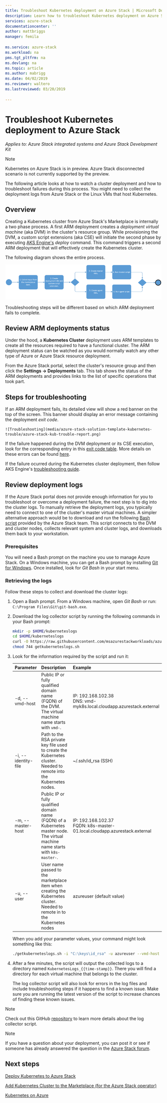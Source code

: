 ```yaml
---
title: Troubleshoot Kubernetes deployment on Azure Stack | Microsoft Docs
description: Learn how to troubleshoot Kubernetes deployment on Azure Stack.
services: azure-stack
documentationcenter: ''
author: mattbriggs
manager: femila

ms.service: azure-stack
ms.workload: na
pms.tgt_pltfrm: na
ms.devlang: na
ms.topic: article
ms.author: mabrigg
ms.date: 04/02/2019
ms.reviewer: waltero
ms.lastreviewed: 03/20/2019

---
```


# Troubleshoot Kubernetes deployment to Azure Stack

*Applies to: Azure Stack integrated systems and Azure Stack Development Kit*

> [!Note]  
> Kubernetes on Azure Stack is in preview. Azure Stack disconnected scenario is not currently supported by the preview.

The following article looks at how to watch a cluster deployment and how to troubleshoot failures during this process. You might need to collect the deployment logs from Azure Stack or the Linux VMs that host Kubernetes.

## Overview

Creating a Kubernetes cluster from Azure Stack's Marketplace is internally a two phase process. A first ARM deployment creates a _deployment virtual machine_ (aka DVM) in the cluster's resource group. While provisioning the DVM, a custom script extensions (aka CSE) will initiate the second phase by executing [AKS Engine's](https://github.com/Azure/aks-engine) _deploy_ command. This command triggers a second ARM deployment that will effectively create the Kubernetes cluster.

The following diagram shows the entire process.

![Deploy Kubernetes process](media/azure-stack-solution-template-kubernetes-trouble/002-Kubernetes-Deploy-Flow.png)

Troubleshooting steps will be different based on which ARM deployment fails to complete.

## Review ARM deployments status

Under the hood, a **Kubernetes Cluster** deployment uses ARM templates to create all the resources required to have a functional cluster. The ARM deployment status can be watched as you would normally watch any other type of Azure or Azure Stack resource deployment.

From the Azure Stack portal, select the cluster's resource group and then click the **Settings -> Deployments** tab. This tab shows the status of the ARM deployments and provides links to the list of specific operations that took part.

## Steps for troubleshooting

If an ARM deployment fails, its detailed view will show a red banner on the top of the screen. This banner should display an error message containing the deployment _exit code_. 

    ![Troubleshooting](media/azure-stack-solution-template-kubernetes-trouble/azure-stack-kub-trouble-report.png)

If the failure happened during the DVM deployment or its CSE execution, look for the corresponding entry in this [exit code table](https://github.com/msazurestackworkloads/azurestack-gallery/blob/master/kubernetes/template/DeploymentTemplates/script.sh#L3). More details on these errors can be found [here]().

If the failure ocurred during the Kubernetes cluster deployment, then follow AKS Engine's [troubleshooting guide](https://github.com/Azure/aks-engine/blob/master/docs/howto/troubleshooting.md). 

## Review deployment logs

If the Azure Stack portal does not provide enough information for you to troubleshoot or overcome a deployment failure, the next step is to dig into the cluster logs. To manually retrieve the deployment logs, you typically need to connect to one of the cluster's master virtual machines. A simpler alternative approach would be to download and run the following [Bash script](https://aka.ms/AzsK8sLogCollectorScript) provided by the Azure Stack team. This script connects to the DVM and cluster nodes, collects relevant system and cluster logs, and downloads them back to your workstation.

### Prerequisites

You will need a Bash prompt on the machine you use to manage Azure Stack. On a Windows machine, you can get a Bash prompt by installing [Git for Windows](https://git-scm.com/downloads). Once installed, look for _Git Bash_ in your start menu.

### Retrieving the logs

Follow these steps to collect and download the cluster logs:

1. Open a Bash prompt. From a Windows machine, open _Git Bash_ or run: `C:\Program Files\Git\git-bash.exe`.

2. Download the log collector script by running the following commands in your Bash prompt:

    ```Bash  
    mkdir -p $HOME/kuberneteslogs
    cd $HOME/kuberneteslogs
    curl -O https://raw.githubusercontent.com/msazurestackworkloads/azurestack-gallery/master/diagnosis/getkuberneteslogs.sh
    chmod 744 getkuberneteslogs.sh
    ```

3. Look for the information required by the script and run it:

    | Parameter           | Description                                                                                                                      | Example                                                                       |
    |---------------------|----------------------------------------------------------------------------------------------------------------------------------|-------------------------------------------------------------------------------|
    | -d, --vmd-host      | Public IP or fully qualified domain name (FQDN) of the DVM. The virtual machine name starts with `vmd-`.                         | IP: 192.168.102.38<br>DNS: vmd-myk8s.local.cloudapp.azurestack.external |
    | -i, --identity-file | Path to the RSA private key file used to create the Kubernetes cluster. Needed to remote into the Kubernetes nodes.              | ~/.ssh/id_rsa (SSH) |
    | -m, --master-host   | Public IP or fully qualified domain name (FQDN) of a Kubernetes master node. The virtual machine name starts with `k8s-master-`. | IP: 192.168.102.37<br>FQDN: k8s-master-01.local.cloudapp.azurestack.external |
    | -u, --user          | User name passed to the marketplace item when creating the Kubernetes cluster. Needed to remote in to the Kubernetes nodes       | azureuser (default value) |

    When you add your parameter values, your command might look something like this:

    ```Bash  
    ./getkuberneteslogs.sh -i "C:\keys\id_rsa" -u azureuser --vmd-host 192.168.102.37
     ```

4. After a few minutes, the script will output the collected logs to a directory named `KubernetesLogs_{{time-stamp}}`. There you will find a directory for each virtual machine that belongs to the cluster.

    The log collector script will also look for errors in the log files and include troubleshooting steps if it happens to find a known issue. Make sure you are running the latest version of the script to increase chances of finding these known issues.

> [!Note]  
> Check out this GitHub [repository](https://github.com/msazurestackworkloads/azurestack-gallery/tree/master/diagnosis) to learn more details about the log collector script.

> [!Note]
> If you have a question about your deployment, you can post it or see if someone has already answered the question in the [Azure Stack forum](https://social.msdn.microsoft.com/Forums/azure/home?forum=azurestack).

## Next steps

[Deploy Kubernetes to Azure Stack](azure-stack-solution-template-kubernetes-deploy.md)

[Add Kubernetes Cluster to the Marketplace (for the Azure Stack operator)](../azure-stack-solution-template-kubernetes-cluster-add.md)

[Kubernetes on Azure](https://docs.microsoft.com/azure/container-service/kubernetes/container-service-kubernetes-walkthrough)
